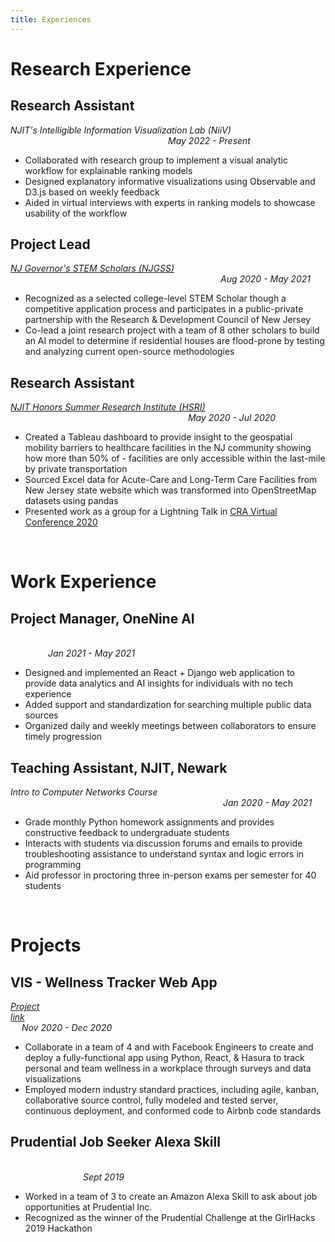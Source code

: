 ```yaml
---
title: Experiences
---
```


# Research Experience
## Research Assistant
*NJIT's Intelligible Information Visualization Lab (NiiV)* &emsp;&emsp;&emsp;&emsp;&emsp;&emsp;&emsp;&emsp;&emsp;&emsp;&emsp;&emsp;&emsp;&emsp;&emsp;&emsp;&emsp;&emsp;*May 2022 - Present*
- Collaborated with research group to implement a visual analytic workflow for explainable ranking models
- Designed explanatory informative visualizations using Observable and D3.js based on weekly feedback
- Aided in virtual interviews with experts in ranking models to showcase usability of the workflow

## Project Lead 
[*NJ Governor's STEM Scholars (NJGSS)*](https://www.govstemscholars.com/scholars) &emsp;&emsp;&emsp;&emsp;&emsp;&emsp;&emsp;&emsp;&emsp;&emsp;&emsp;&emsp;&emsp;&emsp;&emsp;&emsp;&emsp;&emsp;&emsp;&emsp;&emsp;&emsp;&emsp;&emsp;*Aug 2020 - May 2021*
- Recognized as a selected college-level STEM Scholar though a competitive application process and participates in a public-private partnership with the Research & Development Council of New Jersey
- Co-lead a joint research project with a team of 8 other scholars to build an AI model to determine if residential houses are flood-prone by testing and analyzing current open-source methodologies

## Research Assistant
[*NJIT Honors Summer Research Institute (HSRI)*](https://github.com/vkoli/healthcare_mobility_access) &emsp;&emsp;&emsp;&emsp;&emsp;&emsp;&emsp;&emsp;&emsp;&emsp;&emsp;&emsp;&emsp;&emsp;&emsp;&emsp;&emsp;&emsp;&emsp;&emsp; *May 2020 - Jul 2020*
- Created a Tableau dashboard to provide insight to the geospatial mobility barriers to healthcare facilities in the NJ community showing how more than 50% of - facilities are only accessible within the last-mile by private transportation
- Sourced Excel data for Acute-Care and Long-Term Care Facilities from New Jersey state website which was transformed into OpenStreetMap datasets using pandas
- Presented work as a group for a Lightning Talk in [CRA Virtual Conference 2020](https://cra.org/events/cra-virtual-conference-2020/)

<br /> 

# Work Experience
## Project Manager, OneNine AI 
&emsp;&emsp;&emsp;&emsp;&emsp;&emsp;&emsp;&emsp;&emsp;&emsp;&emsp;&emsp;&emsp;&emsp;&emsp;&emsp;&emsp;&emsp;&emsp;&emsp;&emsp;&emsp;&emsp;&emsp;&emsp;&emsp;&emsp;&emsp;&emsp;&emsp;&emsp;&emsp;&emsp;&emsp;&emsp;&emsp;&emsp;&emsp;&emsp;&emsp; *Jan 2021 - May 2021*
- Designed and implemented an React + Django web application to provide data analytics and AI insights for individuals with no tech experience 
- Added support and standardization for searching multiple public data sources
- Organized daily and weekly meetings between collaborators to ensure timely progression

## Teaching Assistant, NJIT, Newark
*Intro to Computer Networks Course*	 &emsp;&emsp;&emsp;&emsp;&emsp;&emsp;&emsp;&emsp;&emsp;&emsp;&emsp;&emsp;&emsp;&emsp;&emsp;&emsp;&emsp;&emsp;&emsp;&emsp;&emsp;&emsp;&emsp;&emsp; *Jan 2020 - May 2021*
- Grade monthly Python homework assignments and provides constructive feedback to undergraduate students
- Interacts with students via discussion forums and emails to provide troubleshooting assistance to understand syntax and logic errors in programming
- Aid professor in proctoring three in-person exams per semester for 40 students
  
<br /> 

# Projects
## VIS - Wellness Tracker Web App
[*Project link*](https://github.com/VIS490/VIS-490-Sprint2)&emsp;&emsp;&emsp;&emsp;&emsp;&emsp;&emsp;&emsp;&emsp;&emsp;&emsp;&emsp;&emsp;&emsp;&emsp;&emsp;&emsp;&emsp;&emsp;&emsp;&emsp;&emsp;&emsp;&emsp;&emsp;&emsp;&emsp;&emsp;&emsp;&emsp;&emsp;&emsp;&emsp;&emsp;&emsp; *Nov 2020 - Dec 2020*
- Collaborate in a team of 4 and with Facebook Engineers to create and deploy a fully-functional app using Python, React, & Hasura to track personal and team wellness in a workplace through surveys and data visualizations
- Employed modern industry standard practices, including agile, kanban, collaborative source control, fully modeled and tested server, continuous deployment, and conformed code to Airbnb code standards

## Prudential Job Seeker Alexa Skill						           	             	 
&emsp;&emsp;&emsp;&emsp;&emsp;&emsp;&emsp;&emsp;&emsp;&emsp;&emsp;&emsp;&emsp;&emsp;&emsp;&emsp;&emsp;&emsp;&emsp;&emsp;&emsp;&emsp;&emsp;&emsp;&emsp;&emsp;&emsp;&emsp;&emsp;&emsp;&emsp;&emsp;&emsp;&emsp;&emsp;&emsp;&emsp;&emsp;&emsp;&emsp;&emsp;&emsp;&emsp;&emsp; *Sept 2019*
- Worked in a team of 3 to create an Amazon Alexa Skill to ask about job opportunities at Prudential Inc.
- Recognized as the winner of the Prudential Challenge at the GirlHacks 2019 Hackathon

  
<br />   

